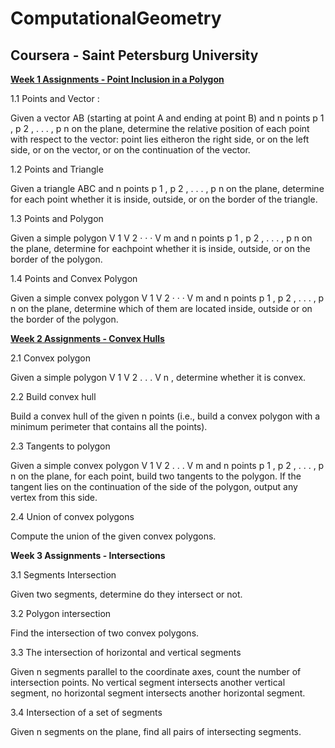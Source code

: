 # ComputationalGeometry
## Coursera - Saint Petersburg University

[**Week 1 Assignments - Point Inclusion in a Polygon**](https://github.com/thioaana/ComputationalGeometry/tree/master/PointInclusionInAPolygonWeek1)

1.1 Points and Vector : 

Given a vector AB (starting at point A and ending at point B) and n points p 1 , p 2 , . . . , p n on the plane, determine the relative position of each point 
with respect to the vector: point lies eitheron the right side, or on the left side, or on the vector, or on the continuation of the vector.

1.2 Points and Triangle

Given a triangle ABC and n points p 1 , p 2 , . . . , p n on the plane, determine for each point whether it is inside, outside, or on the border of the triangle.

1.3 Points and Polygon

Given a simple polygon V 1 V 2 · · · V m and n points p 1 , p 2 , . . . , p n on the plane, determine for eachpoint whether it is inside, outside, 
or on the border of the polygon.

1.4 Points and Convex Polygon

Given a simple convex polygon V 1 V 2 · · · V m and n points p 1 , p 2 , . . . , p n on the plane, determine which of them are located inside, 
outside or on the border of the polygon.


[**Week 2 Assignments - Convex Hulls**](https://github.com/thioaana/ComputationalGeometry/tree/master/PointInclusionInAPolygonWeek1)

2.1 Convex polygon

Given a simple polygon V 1 V 2 . . . V n , determine whether it is convex.

2.2 Build convex hull

Build a convex hull of the given n points (i.e., build a convex polygon with a minimum perimeter that contains all the points).

2.3 Tangents to polygon

Given a simple convex polygon V 1 V 2 . . . V m and n points p 1 , p 2 , . . . , p n on the plane, for each point, build two tangents to the polygon. If the tangent lies on the continuation of the side of the polygon, output any vertex from this side.

2.4 Union of convex polygons

Compute the union of the given convex polygons.

**Week 3 Assignments - Intersections**

3.1 Segments Intersection

Given two segments, determine do they intersect or not.

3.2 Polygon intersection

Find the intersection of two convex polygons.

3.3 The intersection of horizontal and vertical segments

Given n segments parallel to the coordinate axes, count the number of intersection points. No vertical segment intersects another vertical segment, no horizontal segment intersects another horizontal segment.

3.4 Intersection of a set of segments

Given n segments on the plane, find all pairs of intersecting segments.

